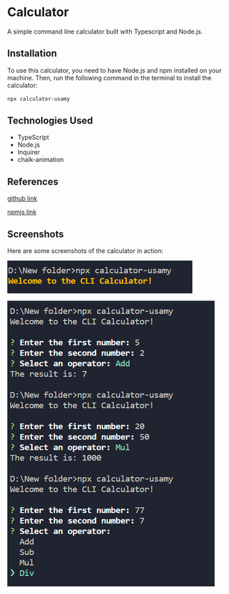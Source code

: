 # Calculator

A simple command line calculator built with Typescript and Node.js.

## Installation

To use this calculator, you need to have Node.js and npm installed on your machine. Then, run the following command in the terminal to install the calculator:

```bash
npx calculator-usamy
```

## Technologies Used

- TypeScript
- Node.js
- Inquirer
- chalk-animation

## References

[github link](https://github.com/usamyismy7/typescript-node-projects/tree/main/project00-calculator)

[npmjs link](https://www.npmjs.com/package/calculator-usamy)

## Screenshots

Here are some screenshots of the calculator in action:

![Alt text](https://raw.githubusercontent.com/usamyismy7/typescript-node-projects/main/project00-calculator/image-2.png)

![Alt text](https://raw.githubusercontent.com/usamyismy7/typescript-node-projects/main/project00-calculator/image-1.png)
